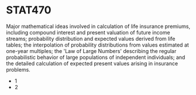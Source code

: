 # STAT470

Major mathematical ideas involved in calculation of life insurance premiums, including compound interest and present valuation of future income streams; probability distribution and expected values derived from life tables; the interpolation of probability distributions from values estimated at one-year multiples; the 'Law of Large Numbers' describing the regular probabilistic behavior of large populations of independent individuals; and the detailed calculation of expected present values arising in insurance problems.

* 1
* 2